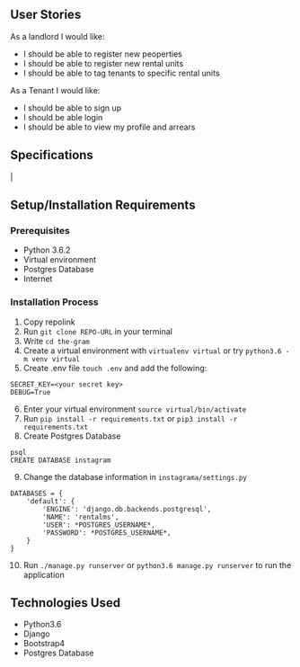 

## User Stories
As a landlord I would like:
* I should be able to register new peoperties
* I should be able to register new rental units
* I should be able to tag tenants to specific rental units

As a Tenant I would like:
* I should be able to sign up
* I should be able login
* I should be able to view my profile and arrears


## Specifications
|
## Setup/Installation Requirements

### Prerequisites
* Python 3.6.2
* Virtual environment
* Postgres Database
* Internet


### Installation Process
1. Copy repolink
2. Run `git clone REPO-URL` in your terminal
3. Write `cd the-gram`
4. Create a virtual environment with `virtualenv virtual` or try `python3.6 -m venv virtual`
5. Create .env file `touch .env` and add the following:
```
SECRET_KEY=<your secret key>
DEBUG=True
```
6. Enter your virtual environment `source virtual/bin/activate`
7. Run `pip install -r requirements.txt` or `pip3 install -r requirements.txt`
8. Create Postgres Database

```
psql
CREATE DATABASE instagram
```
9. Change the database information in `instagrama/settings.py`
```
DATABASES = {
    'default': {
        'ENGINE': 'django.db.backends.postgresql',
        'NAME': 'rentalms',
        'USER': *POSTGRES_USERNAME*,
        'PASSWORD': *POSTGRES_USERNAME*,
    }
}
```
10. Run `./manage.py runserver` or `python3.6 manage.py runserver` to run the application




## Technologies Used
- Python3.6
- Django
- Bootstrap4
- Postgres Database

